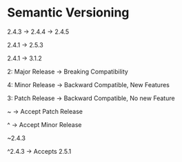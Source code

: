 # Semantic Versioning

2.4.3 -> 2.4.4 -> 2.4.5

2.4.1 -> 2.5.3

2.4.1 -> 3.1.2

2: Major Release -> Breaking Compatibility 

4: Minor Release -> Backward Compatible, New Features

3: Patch Release -> Backward Compatible, No new Feature

~ -> Accept Patch Release

^ -> Accept Minor Release

~2.4.3

^2.4.3 -> Accepts 2.5.1